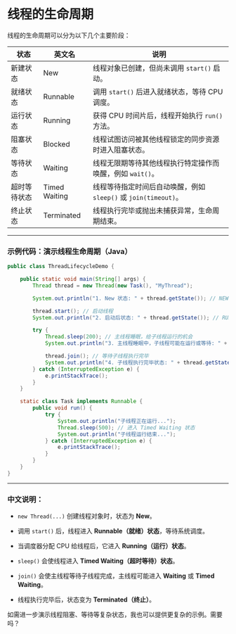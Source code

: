 
# 线程的生命周期

线程的生命周期可以分为以下几个主要阶段：

|状态|英文名|说明|
|---|---|---|
|新建状态|New|线程对象已创建，但尚未调用 `start()` 启动。|
|就绪状态|Runnable|调用 `start()` 后进入就绪状态，等待 CPU 调度。|
|运行状态|Running|获得 CPU 时间片后，线程开始执行 `run()` 方法。|
|阻塞状态|Blocked|线程试图访问被其他线程锁定的同步资源时进入阻塞状态。|
|等待状态|Waiting|线程无限期等待其他线程执行特定操作而唤醒，例如 `wait()`。|
|超时等待状态|Timed Waiting|线程等待指定时间后自动唤醒，例如 `sleep()` 或 `join(timeout)`。|
|终止状态|Terminated|线程执行完毕或抛出未捕获异常，生命周期结束。|

---

### 示例代码：演示线程生命周期（Java）

```java
public class ThreadLifecycleDemo {

    public static void main(String[] args) {
        Thread thread = new Thread(new Task(), "MyThread");

        System.out.println("1. New 状态: " + thread.getState()); // NEW

        thread.start(); // 启动线程
        System.out.println("2. 启动后状态: " + thread.getState()); // RUNNABLE

        try {
            Thread.sleep(200); // 主线程睡眠，给子线程运行的机会
            System.out.println("3. 主线程睡眠中，子线程可能在运行或等待: " + thread.getState());

            thread.join(); // 等待子线程执行完毕
            System.out.println("4. 子线程执行完毕状态: " + thread.getState()); // TERMINATED
        } catch (InterruptedException e) {
            e.printStackTrace();
        }
    }

    static class Task implements Runnable {
        public void run() {
            try {
                System.out.println("子线程正在运行...");
                Thread.sleep(500); // 进入 Timed Waiting 状态
                System.out.println("子线程运行结束...");
            } catch (InterruptedException e) {
                e.printStackTrace();
            }
        }
    }
}
```

---

### 中文说明：

- `new Thread(...)` 创建线程对象时，状态为 **New**。
    
- 调用 `start()` 后，线程进入 **Runnable（就绪）状态**，等待系统调度。
    
- 当调度器分配 CPU 给线程后，它进入 **Running（运行）状态**。
    
- `sleep()` 会使线程进入 **Timed Waiting（超时等待）状态**。
    
- `join()` 会使主线程等待子线程完成，主线程可能进入 **Waiting** 或 **Timed Waiting**。
    
- 线程执行完毕后，状态变为 **Terminated（终止）**。
    

如需进一步演示线程阻塞、等待等复杂状态，我也可以提供更复杂的示例。需要吗？